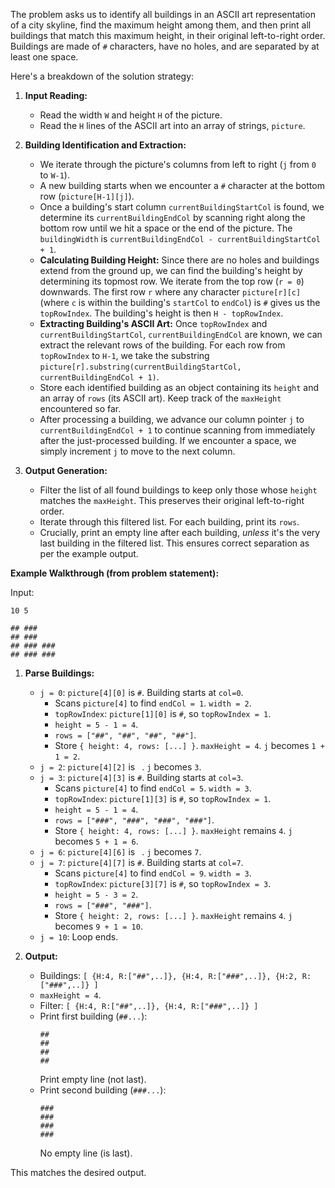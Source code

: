 The problem asks us to identify all buildings in an ASCII art representation of a city skyline, find the maximum height among them, and then print all buildings that match this maximum height, in their original left-to-right order. Buildings are made of `#` characters, have no holes, and are separated by at least one space.

Here's a breakdown of the solution strategy:

1.  **Input Reading:**
    *   Read the width `W` and height `H` of the picture.
    *   Read the `H` lines of the ASCII art into an array of strings, `picture`.

2.  **Building Identification and Extraction:**
    *   We iterate through the picture's columns from left to right (`j` from `0` to `W-1`).
    *   A new building starts when we encounter a `#` character at the bottom row (`picture[H-1][j]`).
    *   Once a building's start column `currentBuildingStartCol` is found, we determine its `currentBuildingEndCol` by scanning right along the bottom row until we hit a space or the end of the picture. The `buildingWidth` is `currentBuildingEndCol - currentBuildingStartCol + 1`.
    *   **Calculating Building Height:** Since there are no holes and buildings extend from the ground up, we can find the building's height by determining its topmost row. We iterate from the top row (`r = 0`) downwards. The first row `r` where any character `picture[r][c]` (where `c` is within the building's `startCol` to `endCol`) is `#` gives us the `topRowIndex`. The building's height is then `H - topRowIndex`.
    *   **Extracting Building's ASCII Art:** Once `topRowIndex` and `currentBuildingStartCol`, `currentBuildingEndCol` are known, we can extract the relevant rows of the building. For each row from `topRowIndex` to `H-1`, we take the substring `picture[r].substring(currentBuildingStartCol, currentBuildingEndCol + 1)`.
    *   Store each identified building as an object containing its `height` and an array of `rows` (its ASCII art). Keep track of the `maxHeight` encountered so far.
    *   After processing a building, we advance our column pointer `j` to `currentBuildingEndCol + 1` to continue scanning from immediately after the just-processed building. If we encounter a space, we simply increment `j` to move to the next column.

3.  **Output Generation:**
    *   Filter the list of all found buildings to keep only those whose `height` matches the `maxHeight`. This preserves their original left-to-right order.
    *   Iterate through this filtered list. For each building, print its `rows`.
    *   Crucially, print an empty line after each building, *unless* it's the very last building in the filtered list. This ensures correct separation as per the example output.

**Example Walkthrough (from problem statement):**

Input:
```
10 5
          
## ###    
## ###    
## ### ###
## ### ###
```

1.  **Parse Buildings:**
    *   `j = 0`: `picture[4][0]` is `#`. Building starts at `col=0`.
        *   Scans `picture[4]` to find `endCol = 1`. `width = 2`.
        *   `topRowIndex`: `picture[1][0]` is `#`, so `topRowIndex = 1`.
        *   `height = 5 - 1 = 4`.
        *   `rows = ["##", "##", "##", "##"]`.
        *   Store `{ height: 4, rows: [...] }`. `maxHeight = 4`. `j` becomes `1 + 1 = 2`.
    *   `j = 2`: `picture[4][2]` is ` `. `j` becomes `3`.
    *   `j = 3`: `picture[4][3]` is `#`. Building starts at `col=3`.
        *   Scans `picture[4]` to find `endCol = 5`. `width = 3`.
        *   `topRowIndex`: `picture[1][3]` is `#`, so `topRowIndex = 1`.
        *   `height = 5 - 1 = 4`.
        *   `rows = ["###", "###", "###", "###"]`.
        *   Store `{ height: 4, rows: [...] }`. `maxHeight` remains `4`. `j` becomes `5 + 1 = 6`.
    *   `j = 6`: `picture[4][6]` is ` `. `j` becomes `7`.
    *   `j = 7`: `picture[4][7]` is `#`. Building starts at `col=7`.
        *   Scans `picture[4]` to find `endCol = 9`. `width = 3`.
        *   `topRowIndex`: `picture[3][7]` is `#`, so `topRowIndex = 3`.
        *   `height = 5 - 3 = 2`.
        *   `rows = ["###", "###"]`.
        *   Store `{ height: 2, rows: [...] }`. `maxHeight` remains `4`. `j` becomes `9 + 1 = 10`.
    *   `j = 10`: Loop ends.

2.  **Output:**
    *   Buildings: `[ {H:4, R:["##",..]}, {H:4, R:["###",..]}, {H:2, R:["###",..]} ]`
    *   `maxHeight = 4`.
    *   Filter: `[ {H:4, R:["##",..]}, {H:4, R:["###",..]} ]`
    *   Print first building (`##...`):
        ```
        ##
        ##
        ##
        ##
        ```
        Print empty line (not last).
    *   Print second building (`###...`):
        ```
        ###
        ###
        ###
        ###
        ```
        No empty line (is last).

This matches the desired output.